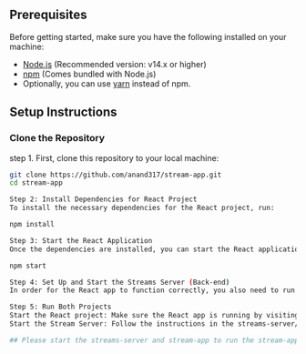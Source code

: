 ## Prerequisites

Before getting started, make sure you have the following installed on your machine:

- [Node.js](https://nodejs.org/) (Recommended version: v14.x or higher)
- [npm](https://www.npmjs.com/) (Comes bundled with Node.js)
- Optionally, you can use [yarn](https://yarnpkg.com/) instead of npm.

## Setup Instructions

### Clone the Repository

step 1. First, clone this repository to your local machine:
```bash
git clone https://github.com/anand317/stream-app.git
cd stream-app

Step 2: Install Dependencies for React Project
To install the necessary dependencies for the React project, run:

npm install

Step 3: Start the React Application
Once the dependencies are installed, you can start the React application with:

npm start

Step 4: Set Up and Start the Streams Server (Back-end)
In order for the React app to function correctly, you also need to run the back-end server (streams-server). Please refer to the README.md file located in the streams-server directory for detailed instructions on how to set up and run the back-end project.

Step 5: Run Both Projects
Start the React project: Make sure the React app is running by visiting http://localhost:3000.
Start the Stream Server: Follow the instructions in the streams-server/README.md to start the back-end server.

## Please start the streams-server and stream-app to run the stream-app react project. i have added the instruction in README.md file for streams-server backend project setup. please refer that.
